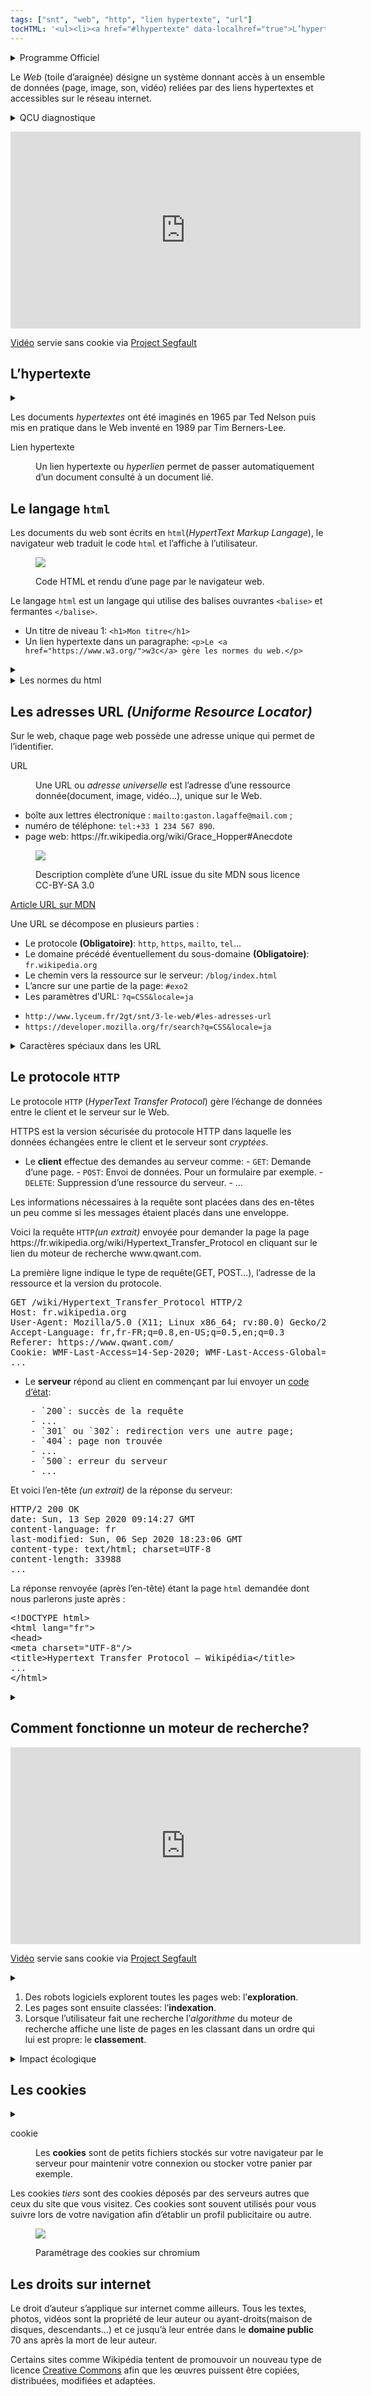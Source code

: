 ```yaml
---
tags: ["snt", "web", "http", "lien hypertexte", "url"]
tocHTML: '<ul><li><a href="#lhypertexte" data-localhref="true">L’hypertexte</a></li><li><a href="#le-langage-html" data-localhref="true">Le langage <code>html</code></a></li><li><a href="#les-adresses-url-uniforme-resource-locator" data-localhref="true">Les adresses URL <em>(Uniforme Resource Locator)</em></a></li><li><a href="#le-protocole-http" data-localhref="true">Le protocole <code>HTTP</code></a></li><li><a href="#comment-fonctionne-un-moteur-de-recherche" data-localhref="true">Comment fonctionne un moteur de recherche?</a></li><li><a href="#les-cookies" data-localhref="true">Les cookies</a></li><li><a href="#les-droits-sur-internet" data-localhref="true">Les droits sur internet</a></li></ul>'
---
```






<details class="programme"><summary>Programme Officiel</summary>
<table class="table table-bordered table-hover">
<thead class="table-warning">
<tr class="header">
<th>Contenus</th>
<th>Capacités attendues</th>
</tr>
</thead>
<tbody>
<tr class="odd">
<td>Repères historiques</td>
<td>Connaître les étapes du développement du <em>Web</em>.</td>
</tr>
<tr class="even">
<td>Hypertexte</td>
<td>Maîtriser les renvois d’un texte à différents contenus.</td>
</tr>
<tr class="odd">
<td>Requête HTTP</td>
<td>Décomposer le contenu d’une requête HTTP et identifier les paramètres passés.</td>
</tr>
<tr class="even">
<td>URL</td>
<td>Décomposer l’URL d’une page. Reconnaître les pages sécurisées.</td>
</tr>
<tr class="odd">
<td>Modèle client/serveur</td>
<td>Inspecter le code d’une page hébergée par un serveur et distinguer ce qui est exécuté par le client et par le serveur.</td>
</tr>
<tr class="even">
<td>Langages HTML et CSS</td>
<td>Distinguer ce qui relève du contenu d’une page et de son style de présentation. Étudier et modifier une page HTML simple.</td>
</tr>
<tr class="odd">
<td>Moteurs de recherche : principes et usages</td>
<td>Mener une analyse critique des résultats fournis par un moteur de recherche. Comprendre les enjeux de la publication d’informations.</td>
</tr>
<tr class="even">
<td>Paramètres de sécurité d’un navigateur</td>
<td>Maîtriser les réglages les plus importants concernant la gestion des cookies, la sécurité et la confidentialité d’un navigateur. Sécuriser sa navigation en ligne et analyser les pages et fichiers.</td>
</tr>
<tr class="odd">
<td>Notions juridiques</td>
<td></td>
</tr>
</tbody>
</table>
<a class="lien-programme" href="../programme/">Lien vers le programme complet</a></details>

<div class="intro quarto-layout-panel">
<div class="quarto-layout-row quarto-layout-valign-top">
<div class="quarto-layout-cell" style="flex-basis: 50.0%;justify-content: center;">
<p>Le <em>Web</em> (toile d’araignée) désigne un système donnant accès à un ensemble de données (page, image, son, vidéo) reliées par des liens hypertextes et accessibles sur le réseau internet.</p>
</div>
<div class="quarto-layout-cell" style="flex-basis: 50.0%;justify-content: center;">
<p><wc-wikimage title="WWW-LetShare.svg" caption="Logo original du World Wide Web créé en 1989 et ouvert au public en 1991."></wc-wikimage></p>
</div>
</div>
</div>

<!-- 

Ne confondons pas internet et le web. Le web, l'ensemble des documents électroniques accessibles
sur le réseau internet compte aujourd'hui près de _2 milliards de pages_ et est devenu omniprésent
dans notre vie grâce à l'utilisation d'_applications web dynamiques_. L'ensemble des documents
électroniques du web doivent pouvoir être consulté à partir de machines variées, ordinateurs,
tablettes, objets connectés. C'est pour cela que des _normes_ ont été mis au point pour garantir un
accès universel à tous.


Le web est un lieu «magique» où une grande quantité d'informations et de services sont à votre
portée, mais l'accès libre à une information ou à un service signifie-t-il qu'il est gratuit?
Dans ce chapitre, nous verrons comment rechercher des informations sur le web, sécuriser sa
navigation et respecter le droit d'auteur sur le Web. -->
<!-- 
Commençons par une vidéo présentant l'histoire du web.
lienmini.fr/3389-303 

[![Lien vers la vidéo](../../images/screenshot-delagrave-histoire-web.png)](http://lienmini.fr/3389-303)
-->
<details class="appli"><summary>QCU diagnostique</summary>
<p>On commence par tester ses connaissances en utilisant le QCU P56-57 du <a href="https://www.editions-delagrave.fr/livre/9782206103389-sciences-numeriques-et-technologie-snt-2de-2019-manuel-eleve">manuel de Delagrave</a></p>
<p>Lien vers la version en ligne: <a href="https://lienmini.fr/3389-302" class="uri">https://lienmini.fr/3389-302</a></p>
</details>

<p></p><div class="yt-embend"><div><iframe width="560" height="315" src="https://invidious.projectsegfau.lt/embed/bD6oideRbg8" title="YouTube video player" frameborder="0" allow="accelerometer; autoplay; clipboard-write; encrypted-media; gyroscope; picture-in-picture" allowfullscreen=""></iframe><p><a href="https://www.youtube.com/watch?v=bD6oideRbg8">Vidéo</a> servie sans cookie via <a href="https://projectsegfau.lt/">Project Segfault</a></p></div></div><p></p>
<h2 id="lhypertexte" class="anchored">L’hypertexte</h2>
<details class="appli"><summary>&nbsp;</summary>
<p>En utilisant les documents PP 58-59 du <a href="https://www.editions-delagrave.fr/livre/9782206103389-sciences-numeriques-et-technologie-snt-2de-2019-manuel-eleve">manuel de Delagrave</a>, répondre aux questions suivantes :</p>
<ol type="1">
<li>Expliquer ce qu’est un lien hypertexte, et quand il est apparu.</li>
<li>Quelles relations existent entre l’hypertexte, les pages Web et les navigateurs.</li>
<li>Quelle est la différence entre une page web statique et dynamique ?</li>
</ol>
</details>

<p>Les documents <em>hypertextes</em> ont été imaginés en 1965 par Ted Nelson puis mis en pratique dans le Web inventé en 1989 par Tim Berners-Lee.</p>
<dl>
<dt>
Lien hypertexte
</dt>
<dd>
<div>
<p>Un lien hypertexte ou <em>hyperlien</em> permet de passer automatiquement d’un document consulté à un document lié.</p>
</div>
</dd>
</dl>
<h2 id="le-langage-html" class="anchored">Le langage <code>html</code></h2>
<p>Les documents du web sont écrits en <code>html</code>(<em>HypertText Markup Langage</em>), le navigateur web traduit le code <code>html</code> et l’affiche à l’utilisateur.</p>
<div class="quarto-figure quarto-figure-center">
<figure class="figure">
<p><img src="../../images/cern-www-source-vs-rendu.png" class="img-fluid figure-img"></p>
<p></p><figcaption class="figure-caption">Code HTML et rendu d’une page par le navigateur web.</figcaption><p></p>
</figure>
</div>
<div class="prop">
<p>Le langage <code>html</code> est un langage qui utilise des balises ouvrantes <code>&lt;balise&gt;</code> et fermantes <code>&lt;/balise&gt;</code>.</p>
</div>
<div class="examples">
<ul>
<li>Un titre de niveau 1: <code>&lt;h1&gt;Mon titre&lt;/h1&gt;</code></li>
<li>Un lien hypertexte dans un paragraphe: <code>&lt;p&gt;Le &lt;a href="https://www.w3.org/"&gt;w3c&lt;/a&gt; gère les normes du web.&lt;/p&gt;</code></li>
</ul>
</div>
<details class="appli"><summary>&nbsp;</summary>
<p>Faire l’<a href="./exo">exercice 1</a>.</p>
</details>

<details class="plus"><summary>Les normes du html</summary>
<p>Bien entendu, les premiers navigateurs n’étaient pas aussi évolués qu’aujourd’hui, vous pouvez d’ailleurs avoir une idée du rendu de cette page à l’époque de sa création à cette adresse: http://line-mode.cern.ch/www/hypertext/WWW/TheProject.html</p>
<p>Le langage <code>html</code> ne cesse d’évoluer pour répondre à tous les nouveaux usages d’internet, utilisation d’écrans tactiles, lectures de vidéos, paiements…</p>
<p>On peut trouver sa spécification <a href="https://html.spec.whatwg.org/">ici</a></p>
</details>

<h2 id="les-adresses-url-uniforme-resource-locator" class="anchored">Les adresses URL <em>(Uniforme Resource Locator)</em></h2>
<p>Sur le web, chaque page web possède une adresse unique qui permet de l’identifier.</p>
<dl>
<dt>
URL
</dt>
<dd>
<div>
<p>Une URL ou <em>adresse universelle</em> est l’adresse d’une ressource donnée(document, image, vidéo…), unique sur le Web.</p>
</div>
</dd>
</dl>
<div class="examples">
<ul>
<li>boîte aux lettres électronique : <code>mailto:gaston.lagaffe@mail.com</code> ;</li>
<li>numéro de téléphone: <code>tel:+33 1 234 567 890</code>.</li>
<li>page web: https://fr.wikipedia.org/wiki/Grace_Hopper#Anecdote</li>
</ul>
</div>
<div class="quarto-figure quarto-figure-center">
<figure class="figure">
<p><img src="../../images/mdn-url-all.png" class="img-fluid figure-img"></p>
<p></p><figcaption class="figure-caption">Description complète d’une URL issue du site MDN sous licence CC-BY-SA 3.0</figcaption><p></p>
</figure>
</div>
<p><a href="https://developer.mozilla.org/en-US/docs/Learn/Common_questions/What_is_a_URL" class="cite-source">Article URL sur MDN</a></p>
<div class="prop">
<p>Une URL se décompose en plusieurs parties :</p>
<ul>
<li>Le protocole <strong>(Obligatoire)</strong>: <code>http</code>, <code>https</code>, <code>mailto</code>, <code>tel</code>…</li>
<li>Le domaine précédé éventuellement du sous-domaine <strong>(Obligatoire)</strong>: <code>fr.wikipedia.org</code></li>
<li>Le chemin vers la ressource sur le serveur: <code>/blog/index.html</code></li>
<li>L’ancre sur une partie de la page: <code>#exo2</code></li>
<li>Les paramètres d’URL: <code>?q=CSS&amp;locale=ja</code></li>
</ul>
</div>
<div class="examples">
<ul>
<li><code>http://www.lyceum.fr/2gt/snt/3-le-web/#les-adresses-url</code></li>
<li><code>https://developer.mozilla.org/fr/search?q=CSS&amp;locale=ja</code></li>
</ul>
</div>
<details class="plus"><summary>Caractères spéciaux dans les URL</summary>
<p><strong>Attention</strong> de nombreux caractères sont interdits dans les URL. Vous rencontrerez parfois le <code>%20</code>, c’est tout simplement un espace, ou encore <code>%C3%A9</code> pour <code>é</code>.</p>
<p>Pour connaitre les codes ouvrez votre console navigateur et tapez: <code>encodeURI("é")</code>.</p>
</details>

<h2 id="le-protocole-http" class="anchored">Le protocole <code>HTTP</code></h2>
<p>Le protocole <code>HTTP</code> (<em>HyperText Transfer Protocol</em>) gère l’échange de données entre le client et le serveur sur le Web.</p>
<div class="prop">
<p>HTTPS est la version sécurisée du protocole HTTP dans laquelle les données échangées entre le client et le serveur sont <em>cryptées</em>.</p>
</div>
<ul>
<li>Le <strong>client</strong> effectue des demandes au serveur comme: - <code>GET</code>: Demande d’une page. - <code>POST</code>: Envoi de données. Pour un formulaire par exemple. - <code>DELETE</code>: Suppression d’une ressource du serveur. - …</li>
</ul>
<p>Les informations nécessaires à la requête sont placées dans des en-têtes un peu comme si les messages étaient placés dans une enveloppe.</p>
<div class="example">
<p>Voici la requête <code>HTTP</code><em>(un extrait)</em> envoyée pour demander la page la page https://fr.wikipedia.org/wiki/Hypertext_Transfer_Protocol en cliquant sur le lien du moteur de recherche www.qwant.com.</p>
<p>La première ligne indique le type de requête(GET, POST…), l’adresse de la ressource et la version du protocole.</p>
<div class="highlight"><pre><span></span><span class="nf">GET</span> <span class="nn">/wiki/Hypertext_Transfer_Protocol</span> <span class="kr">HTTP</span><span class="o">/</span><span class="m">2</span>
<span class="na">Host</span><span class="o">:</span> <span class="l">fr.wikipedia.org</span>
<span class="na">User-Agent</span><span class="o">:</span> <span class="l">Mozilla/5.0 (X11; Linux x86_64; rv:80.0) Gecko/20100101 Firefox/80.0</span>
<span class="na">Accept-Language</span><span class="o">:</span> <span class="l">fr,fr-FR;q=0.8,en-US;q=0.5,en;q=0.3</span>
<span class="na">Referer</span><span class="o">:</span> <span class="l">https://www.qwant.com/</span>
<span class="na">Cookie</span><span class="o">:</span> <span class="l">WMF-Last-Access=14-Sep-2020; WMF-Last-Access-Global=14-Sep-2020; GeoIP=FR:PAC:Nice:43.71:7.26:v4;</span>
<span class="err">...</span>
</pre></div>

</div>
<ul>
<li><p>Le <strong>serveur</strong> répond au client en commençant par lui envoyer un <a href="https://fr.wikipedia.org/wiki/Liste_des_codes_HTTP">code d’état</a>:</p>
<div class="highlight"><pre><span></span> - `200`: succès de la requête
 - ...
 - `301` ou `302`: redirection vers une autre page;
 - `404`: page non trouvée
 - ...
 - `500`: erreur du serveur
 - ...
</pre></div>
</li>
</ul>
<div class="example">
<p>Et voici l’en-tête <em>(un extrait)</em> de la réponse du serveur:</p>
<div class="highlight"><pre><span></span><span class="nt">HTTP</span><span class="o">/</span><span class="nt">2</span><span class="w"> </span><span class="nt">200</span><span class="w"> </span><span class="nt">OK</span>
<span class="nt">date</span><span class="o">:</span><span class="w"> </span><span class="nt">Sun</span><span class="o">,</span><span class="w"> </span><span class="nt">13</span><span class="w"> </span><span class="nt">Sep</span><span class="w"> </span><span class="nt">2020</span><span class="w"> </span><span class="nt">09</span><span class="p">:</span><span class="nd">14</span><span class="p">:</span><span class="nd">27</span><span class="w"> </span><span class="nt">GMT</span>
<span class="nt">content-language</span><span class="o">:</span><span class="w"> </span><span class="nt">fr</span>
<span class="nt">last-modified</span><span class="o">:</span><span class="w"> </span><span class="nt">Sun</span><span class="o">,</span><span class="w"> </span><span class="nt">06</span><span class="w"> </span><span class="nt">Sep</span><span class="w"> </span><span class="nt">2020</span><span class="w"> </span><span class="nt">18</span><span class="p">:</span><span class="nd">23</span><span class="p">:</span><span class="nd">06</span><span class="w"> </span><span class="nt">GMT</span>
<span class="nt">content-type</span><span class="o">:</span><span class="w"> </span><span class="nt">text</span><span class="o">/</span><span class="nt">html</span><span class="o">;</span><span class="w"> </span><span class="nt">charset</span><span class="o">=</span><span class="nt">UTF-8</span>
<span class="nt">content-length</span><span class="o">:</span><span class="w"> </span><span class="nt">33988</span>
<span class="o">...</span>
</pre></div>

<p>La réponse renvoyée (après l’en-tête) étant la page <code>html</code> demandée dont nous parlerons juste après :</p>
<div class="highlight"><pre><span></span><span class="cp">&lt;!DOCTYPE html&gt;</span>
<span class="p">&lt;</span><span class="nt">html</span> <span class="na">lang</span><span class="o">=</span><span class="s">"fr"</span><span class="p">&gt;</span>
<span class="p">&lt;</span><span class="nt">head</span><span class="p">&gt;</span>
<span class="p">&lt;</span><span class="nt">meta</span> <span class="na">charset</span><span class="o">=</span><span class="s">"UTF-8"</span><span class="p">/&gt;</span>
<span class="p">&lt;</span><span class="nt">title</span><span class="p">&gt;</span>Hypertext Transfer Protocol — Wikipédia<span class="p">&lt;/</span><span class="nt">title</span><span class="p">&gt;</span>
...
<span class="p">&lt;/</span><span class="nt">html</span><span class="p">&gt;</span>
</pre></div>

</div>
<details class="appli"><summary>&nbsp;</summary>
<p>En analysant les en-têtes de la requête et de la réponse, expliquez quelles sont les informations:</p>
<ul>
<li>Envoyées par le client,</li>
<li>et celles renvoyées par le serveur.</li>
</ul>
</details>

<h2 id="comment-fonctionne-un-moteur-de-recherche" class="anchored">Comment fonctionne un moteur de recherche?</h2>
<!-- lienmini.fr/1046-307 -->
<p></p><div class="yt-embend"><div><iframe width="560" height="315" src="https://invidious.projectsegfau.lt/embed/iKMm6SXO0wA" title="YouTube video player" frameborder="0" allow="accelerometer; autoplay; clipboard-write; encrypted-media; gyroscope; picture-in-picture" allowfullscreen=""></iframe><p><a href="https://www.youtube.com/watch?v=iKMm6SXO0wA">Vidéo</a> servie sans cookie via <a href="https://projectsegfau.lt/">Project Segfault</a></p></div></div><p></p>
<details class="appli"><summary>&nbsp;</summary>
<p>Répondre aux questions de l’activité PP 64-65 du <a href="https://www.editions-delagrave.fr/livre/9782206103389-sciences-numeriques-et-technologie-snt-2de-2019-manuel-eleve">manuel de Delagrave</a>, puis <strong>conclure en expliquant quels sont les principaux critères de classement des résultats sur un moteur de recherche</strong>.</p>
</details>

<ol type="1">
<li>Des robots logiciels explorent toutes les pages web: l’<strong>exploration</strong>.</li>
<li>Les pages sont ensuite classées: l’<strong>indexation</strong>.</li>
<li>Lorsque l’utilisateur fait une recherche l’<em>algorithme</em> du moteur de recherche affiche une liste de pages en les classant dans un ordre qui lui est propre: le <strong>classement</strong>.</li>
</ol>
<details class="plus"><summary>Impact écologique</summary>
<p>Selon l’étude de l’ADEME, aller directement à l’adresse d’un site, soit en tapant son adresse dans son navigateur, soit en l’ayant enregistré comme « favori » (plutôt que de rechercher ce site via un moteur de recherche) divise par 4 les émissions de gaz à effet de serre.</p>
</details>

<h2 id="les-cookies" class="anchored">Les cookies</h2>
<details class="appli"><summary>&nbsp;</summary>
<p>Répondre aux questions suivantes en utilisant les documents de l’activité PP 66-67 du <a href="https://www.editions-delagrave.fr/livre/9782206103389-sciences-numeriques-et-technologie-snt-2de-2019-manuel-eleve">manuel de Delagrave</a>.</p>
<ol type="1">
<li>Comment paramétrer son navigateur pour améliorer sa confidentialité?</li>
<li>Que sont les cookies? Et les cookies tiers?</li>
<li>Ai-je le droit de copier-coller n’importe quelles informations sur les sites web?</li>
</ol>
</details>

<dl>
<dt>
cookie
</dt>
<dd>
<div>
<p>Les <strong>cookies</strong> sont de petits fichiers stockés sur votre navigateur par le serveur pour maintenir votre connexion ou stocker votre panier par exemple.</p>
</div>
</dd>
</dl>
<p>Les cookies <em>tiers</em> sont des cookies déposés par des serveurs autres que ceux du site que vous visitez. Ces cookies sont souvent utilisés pour vous suivre lors de votre navigation afin d’établir un profil publicitaire ou autre.</p>
<div class="quarto-figure quarto-figure-center">
<figure class="figure">
<p><img src="../../images/parametres-cookies.png" class="img-fluid figure-img"></p>
<p></p><figcaption class="figure-caption">Paramétrage des cookies sur chromium</figcaption><p></p>
</figure>
</div>
<h2 id="les-droits-sur-internet" class="anchored">Les droits sur internet</h2>
<p>Le droit d’auteur s’applique sur internet comme ailleurs. Tous les textes, photos, vidéos sont la propriété de leur auteur ou ayant-droits(maison de disques, descendants…) et ce jusqu’à leur entrée dans le <strong>domaine public</strong> 70 ans après la mort de leur auteur.</p>
<p>Certains sites comme Wikipédia tentent de promouvoir un nouveau type de licence <a href="https://creativecommons.org/licenses/">Creative Commons</a> afin que les œuvres puissent être copiées, distribuées, modifiées et adaptées.</p>
<p><wc-wikimage title="Creative_commons_license_spectrum_fr.svg" caption="La licence libre Creative Commons existe sous diverses variations plus ou moins ouvertes."></wc-wikimage></p>

